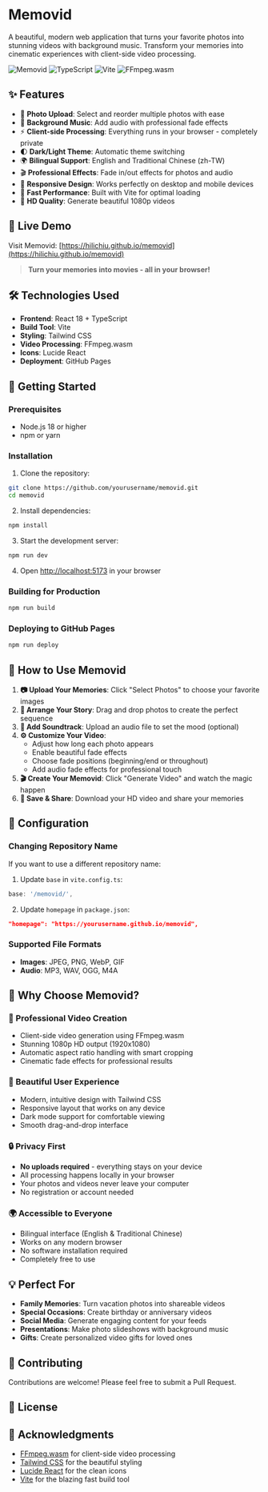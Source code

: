 # Memovid

A beautiful, modern web application that turns your favorite photos into stunning videos with background music. Transform your memories into cinematic experiences with client-side video processing.

![Memovid](https://img.shields.io/badge/React-18.3.1-blue)
![TypeScript](https://img.shields.io/badge/TypeScript-5.5.3-blue)
![Vite](https://img.shields.io/badge/Vite-5.4.2-purple)
![FFmpeg.wasm](https://img.shields.io/badge/FFmpeg.wasm-0.12.15-red)

## ✨ Features

- 📸 **Photo Upload**: Select and reorder multiple photos with ease
- 🎵 **Background Music**: Add audio with professional fade effects
- ⚡ **Client-side Processing**: Everything runs in your browser - completely private
- 🌓 **Dark/Light Theme**: Automatic theme switching
- 🌍 **Bilingual Support**: English and Traditional Chinese (zh-TW)
- 🎬 **Professional Effects**: Fade in/out effects for photos and audio
- 📱 **Responsive Design**: Works perfectly on desktop and mobile devices
- 🚀 **Fast Performance**: Built with Vite for optimal loading
- 🎥 **HD Quality**: Generate beautiful 1080p videos

## 🎯 Live Demo

Visit Memovid: [https://hilichiu.github.io/memovid](https://hilichiu.github.io/memovid)

> **Turn your memories into movies - all in your browser!**

## 🛠️ Technologies Used

- **Frontend**: React 18 + TypeScript
- **Build Tool**: Vite
- **Styling**: Tailwind CSS
- **Video Processing**: FFmpeg.wasm
- **Icons**: Lucide React
- **Deployment**: GitHub Pages

## 🚀 Getting Started

### Prerequisites

- Node.js 18 or higher
- npm or yarn

### Installation

1. Clone the repository:
```bash
git clone https://github.com/yourusername/memovid.git
cd memovid
```

2. Install dependencies:
```bash
npm install
```

3. Start the development server:
```bash
npm run dev
```

4. Open [http://localhost:5173](http://localhost:5173) in your browser

### Building for Production

```bash
npm run build
```

### Deploying to GitHub Pages

```bash
npm run deploy
```

## 📖 How to Use Memovid

1. **📷 Upload Your Memories**: Click "Select Photos" to choose your favorite images
2. **🔄 Arrange Your Story**: Drag and drop photos to create the perfect sequence
3. **🎵 Add Soundtrack**: Upload an audio file to set the mood (optional)
4. **⚙️ Customize Your Video**:
   - Adjust how long each photo appears
   - Enable beautiful fade effects
   - Choose fade positions (beginning/end or throughout)
   - Add audio fade effects for professional touch
5. **🎬 Create Your Memovid**: Click "Generate Video" and watch the magic happen
6. **💾 Save & Share**: Download your HD video and share your memories

## 🔧 Configuration

### Changing Repository Name

If you want to use a different repository name:

1. Update `base` in `vite.config.ts`:
```typescript
base: '/memovid/',
```

2. Update `homepage` in `package.json`:
```json
"homepage": "https://yourusername.github.io/memovid",
```

### Supported File Formats

- **Images**: JPEG, PNG, WebP, GIF
- **Audio**: MP3, WAV, OGG, M4A

## 🌟 Why Choose Memovid?

### 🎥 Professional Video Creation
- Client-side video generation using FFmpeg.wasm
- Stunning 1080p HD output (1920x1080)
- Automatic aspect ratio handling with smart cropping
- Cinematic fade effects for professional results

### 🎨 Beautiful User Experience
- Modern, intuitive design with Tailwind CSS
- Responsive layout that works on any device
- Dark mode support for comfortable viewing
- Smooth drag-and-drop interface

### 🔒 Privacy First
- **No uploads required** - everything stays on your device
- All processing happens locally in your browser
- Your photos and videos never leave your computer
- No registration or account needed

### 🌍 Accessible to Everyone
- Bilingual interface (English & Traditional Chinese)
- Works on any modern browser
- No software installation required
- Completely free to use

## 💡 Perfect For

- **Family Memories**: Turn vacation photos into shareable videos
- **Special Occasions**: Create birthday or anniversary videos
- **Social Media**: Generate engaging content for your feeds
- **Presentations**: Make photo slideshows with background music
- **Gifts**: Create personalized video gifts for loved ones

## 🤝 Contributing

Contributions are welcome! Please feel free to submit a Pull Request.

## 📄 License


## 🙏 Acknowledgments

- [FFmpeg.wasm](https://ffmpegwasm.netlify.app/) for client-side video processing
- [Tailwind CSS](https://tailwindcss.com/) for the beautiful styling
- [Lucide React](https://lucide.dev/) for the clean icons
- [Vite](https://vitejs.dev/) for the blazing fast build tool
